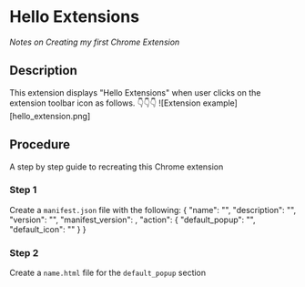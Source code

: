 # Hello Extensions
*Notes on Creating my first Chrome Extension*
## Description
This extension displays "Hello Extensions" when user clicks on the extension toolbar icon as follows. 👇👇👇
![Extension example][hello_extension.png]

## Procedure
A step by step guide to recreating this Chrome extension

### **Step 1**
Create a `manifest.json` file with the following:
{
    "name": "",
    "description": "",
    "version": "",
    "manifest_version": ,
    "action": {
        "default_popup": "",
        "default_icon": ""
    }
}

### **Step 2**
Create a `name.html` file for the `default_popup` section